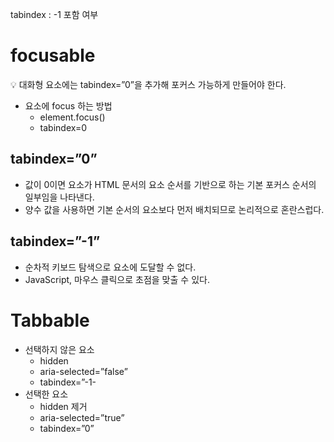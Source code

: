 tabindex : -1 포함 여부

# focusable

<aside>
💡 대화형 요소에는 tabindex=”0”을 추가해 포커스 가능하게 만들어야 한다.

</aside>

- 요소에 focus 하는 방법
  - element.focus()
  - tabindex=0

## tabindex=”0”

- 값이 0이면 요소가 HTML 문서의 요소 순서를 기반으로 하는 기본 포커스 순서의 일부임을 나타낸다.
- 양수 값을 사용하면 기본 순서의 요소보다 먼저 배치되므로 논리적으로 혼란스럽다.

## tabindex=”-1”

- 순차적 키보드 탐색으로 요소에 도달할 수 없다.
- JavaScript, 마우스 클릭으로 초점을 맞출 수 있다.

# Tabbable

- 선택하지 않은 요소
  - hidden
  - aria-selected=”false”
  - tabindex=”-1-
- 선택한 요소
  - hidden 제거
  - aria-selected=”true”
  - tabindex=”0”
